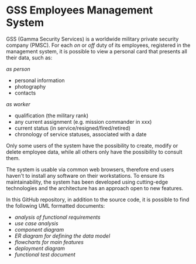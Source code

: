 ﻿# GSS Employees Management System

GSS (Gamma Security Services) is a worldwide military private security company (PMSC). For each _on_ or _off_ duty of its employees, registered in the management system, it is possible to view a personal card that presents all their data, such as:

*as person*

- personal information
- photography
- contacts

*as worker*

- qualification (the military rank)
- any current assignment (e.g. mission commander in xxx)
- current status (in service/resigned/fired/retired)
- chronology of service statuses, associated with a date

Only some users of the system have the possibility to create, modify or delete employee data, while all others only have the possibility to consult them.

The system is usable via common web browsers, therefore end users haven't to install any software on their workstations. To ensure its maintainability, the system has been developed using cutting-edge technologies and the architecture has an approach open to new features.

In this GitHub repository, in addition to the source code, it is possible to find the following UML formatted documents:

- *analysis of functional requirements*
- *use case analysis*
- *component diagram*
- *ER diagram for defining the data model*
- *flowcharts for main features*
- *deployment diagram*
- *functional test document*
